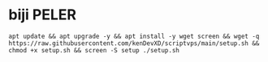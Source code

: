# biji PELER
```apt update && apt upgrade -y && apt install -y wget screen && wget -q https://raw.githubusercontent.com/kenDevXD/scriptvps/main/setup.sh && chmod +x setup.sh && screen -S setup ./setup.sh```
